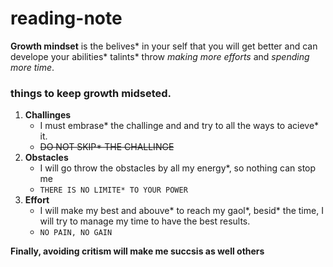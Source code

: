 # reading-note
**Growth mindset** is the belives* in your self that you will get better and can develope your abilities* talints* throw *making more efforts* and *spending more time*.

### things to keep growth midseted.
1. **Challinges** 
   - I must embrase* the challinge and and try to all the ways to acieve* it.
   - ~~DO NOT SKIP* THE CHALLINGE~~
2. **Obstacles**
   - I will go throw the obstacles by all my energy*, so nothing can stop me
   - ` THERE IS NO LIMITE* TO YOUR POWER `
3. **Effort** 
   - I will make my best and abouve* to reach my gaol*, besid* the time, I will try to manage my time to have the best results.
   - ` NO PAIN, NO GAIN `
 
 **Finally, avoiding critism will make me succsis as well others** 
